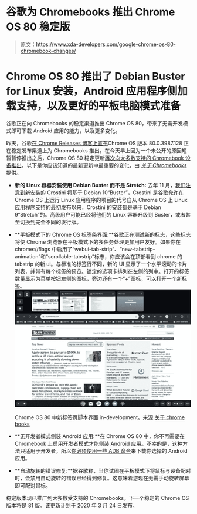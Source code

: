 # 谷歌为 Chromebooks 推出 Chrome OS 80 稳定版

> 原文：<https://www.xda-developers.com/google-chrome-os-80-chromebook-changes/>

# Chrome OS 80 推出了 Debian Buster for Linux 安装，Android 应用程序侧加载支持，以及更好的平板电脑模式准备

谷歌正在向 Chromebooks 的稳定渠道推出 Chrome OS 80，带来了无需开发模式即可下载 Android 应用的能力，以及更多变化。

昨天，谷歌[在 Chrome Releases 博客上宣布](https://chromereleases.googleblog.com/2020/03/stable-channel-update-for-chrome-os.html)Chrome OS 版本 80.0.3987.128 正在稳定发布渠道上为 Chromebooks 推出。在今天早上因为一个未公开的原因短暂暂停推出之后，Chrome OS 80 稳定更新[再次向大多数支持的 Chromebook 设备推出](https://cros-updates-serving.appspot.com/)。以下是你应该知道的最新更新中最重要的变化，由 [*关于 Chromebooks*](https://www.aboutchromebooks.com/news/chrome-os-80-stable-channel-arrives-heres-what-you-need-to-know/) 提供。

*   **新的 Linux 容器安装使用 Debian Buster 而不是 Stretch:** 去年 11 月，[我们注意到](https://www.xda-developers.com/chrome-os-80-debian-10-buster-linux-installations/)新安装的 Crostini 将基于 Debian 10“Buster”，Crostini 是谷歌允许在 Chrome OS 上运行 Linux 应用程序的项目的代号自从 Chrome OS 上 Linux 应用程序支持的最初发布以来，Crostini 的安装都是基于 Debian 9“Stretch”的。高级用户可能已经将他们的 Linux 容器升级到 Buster，或者甚至切换到完全不同的发行版。
*   **平板模式下的 Chrome OS 标签条界面:**谷歌正在测试新的标志，这些标志将使 Chrome 浏览器在平板模式下的多任务处理更加用户友好。如果你在 chrome://flags 中启用了“webui-tab-strip”、“new-tabstrip-animation”和“scrollable-tabstrip”标志，你应该会在顶部看到 chrome 的 tabstrip 的新 ui。与标准的标签行不同，新的 UI 显示了一个水平滚动的卡片列表，并带有每个标签的预览。锁定的选项卡排列在左侧的列中。打开的标签数量显示为菜单按钮左侧的图标，旁边还有一个“+”图标，可以打开一个新标签。<picture>![](img/4a5193f3dc52c0fabd437294d11d843a.png)</picture>

    Chrome OS 80 中新标签页脚本界面 in-development。来源:[关于 chrome books](https://www.xda-developers.com/chrome-os-80-debian-10-buster-linux-installations/)

*   **无开发者模式侧装 Android 应用:**在 Chrome OS 80 中，你不再需要在 Chromebook 上启用开发者模式才能侧装 Android 应用。不幸的是，这种方法只适用于开发者，所以[你必须使用一些 ADB 命令](https://www.xda-developers.com/chrome-os-80-sideload-android-apps/)来下载你选择的 Android 应用。
*   **自动旋转的错误修复:**据谷歌称，当你试图在平板模式下将鼠标与设备配对时，会禁用自动旋转的错误已经得到修复。这意味着您现在无需手动旋转屏幕即可配对鼠标。

稳定版本现已推广到大多数受支持的 Chromebooks。下一个稳定的 Chrome OS 版本将是 81 版。该更新计划于 2020 年 3 月 24 日发布。